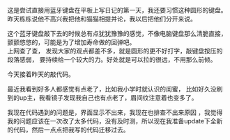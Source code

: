 这是尝试直接用蓝牙键盘在平板上写日记的第一天，我还要习惯这种圆形的键盘。
昨天栋栋说他不高兴我把他和猫猫相提并论，我以后把他们分开来说。

这个蓝牙键盘敲下去的时候总有点犹犹豫豫的感觉，不像电脑键盘那么清脆直接，颤颤悠悠的，可能是为了增加寿命做的回弹吧。   
上网查了查， 发现大家的观点都差不多，就是圆形的更不好打字，敲键盘按压的段落感弱， 要持续给一个较大的力。好处就是可以拉的很远，不用那么前倾。

今天接着昨天的敲代码。

最近我看到好多人都感觉有点老了，比如我小学时就认识的闺蜜， 比如好久没刷到的up主，我看镜子发现我自己也有点老了，眉间纹注意着也变多了。

我现在代码遇到的问题是，界面显示不出来，我现在也排查不出来原因 ，我觉得我的问题应该在一次改了太多代码，没有及时测，所以现在我准备update下全新的代码，然后一点点把我写的代码迁移过去。

